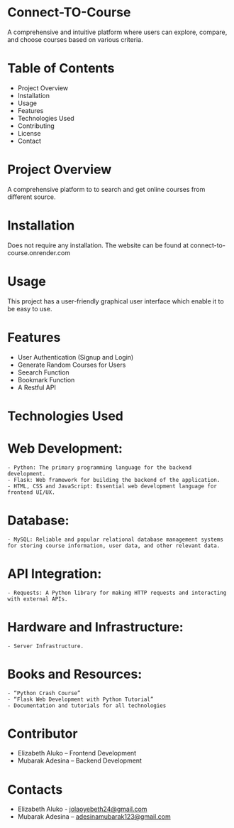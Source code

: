 # Connect-TO-Course
A comprehensive and intuitive platform where users can explore, compare, and choose courses based on various criteria.

# Table of Contents
  - Project Overview
  - Installation
  - Usage
  - Features
  - Technologies Used
  - Contributing
  - License
  - Contact

# Project Overview
A comprehensive platform to to search and get online courses from different source.

# Installation
Does not require any installation. The website can be found at connect-to-course.onrender.com

# Usage
This project has a user-friendly graphical user interface which enable it to be easy to use.

# Features
  - User Authentication (Signup and Login)
  - Generate Random Courses for Users
  - Seearch Function
  - Bookmark Function
  - A Restful API

# Technologies Used
  # Web Development:
    - Python: The primary programming language for the backend development.
    - Flask: Web framework for building the backend of the application.
    - HTML, CSS and JavaScript: Essential web development language for frontend UI/UX.
  # Database:
    - MySQL: Reliable and popular relational database management systems for storing course information, user data, and other relevant data.
  # API Integration:
    - Requests: A Python library for making HTTP requests and interacting with external APIs.
  # Hardware and Infrastructure:
    - Server Infrastructure.
  # Books and Resources:
    - “Python Crash Course”
    - “Flask Web Development with Python Tutorial”
    - Documentation and tutorials for all technologies

# Contributor
  - Elizabeth Aluko – Frontend Development
  - Mubarak Adesina – Backend Development

# Contacts
  - Elizabeth Aluko - jolaoyebeth24@gmail.com
  - Mubarak Adesina – adesinamubarak123@gmail.com
